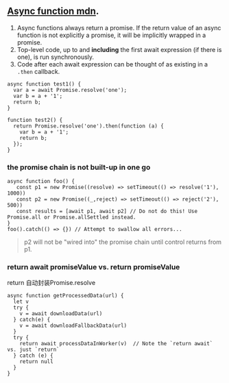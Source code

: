 ## [Async function mdn](https://developer.mozilla.org/en-US/docs/Web/JavaScript/Reference/Statements/async_function).  
1. Async functions always return a promise. If the return value of an async function is not explicitly a promise, it will be implicitly wrapped in a promise.  
2. Top-level code, up to and **including** the first await expression (if there is one), is run synchronously.   
3. Code after each await expression can be thought of as existing in a `.then` callback.  

```
async function test1() {
  var a = await Promise.resolve('one');
  var b = a + '1';
  return b;
}

function test2() {
  return Promise.resolve('one').then(function (a) {
    var b = a + '1';
    return b;
  });
}
```

### the promise chain is not built-up in one go

```
async function foo() {
   const p1 = new Promise((resolve) => setTimeout(() => resolve('1'), 1000))
   const p2 = new Promise((_,reject) => setTimeout(() => reject('2'), 500))   
   const results = [await p1, await p2] // Do not do this! Use Promise.all or Promise.allSettled instead.
}
foo().catch(() => {}) // Attempt to swallow all errors...
```

> p2 will not be "wired into" the promise chain until control returns from p1.

### return await promiseValue vs. return promiseValue
return 自动封装Promise.resolve

```
async function getProcessedData(url) {
  let v
  try {
    v = await downloadData(url)
  } catch(e) {
    v = await downloadFallbackData(url)
  }
  try {
    return await processDataInWorker(v)  // Note the `return await` vs. just `return`
  } catch (e) {
    return null
  }
}
```
